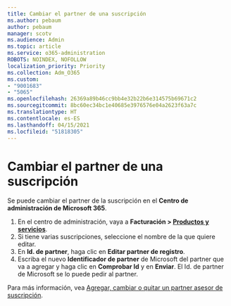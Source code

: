 ```yaml
---
title: Cambiar el partner de una suscripción
ms.author: pebaum
author: pebaum
manager: scotv
ms.audience: Admin
ms.topic: article
ms.service: o365-administration
ROBOTS: NOINDEX, NOFOLLOW
localization_priority: Priority
ms.collection: Adm_O365
ms.custom:
- "9001683"
- "5065"
ms.openlocfilehash: 26369a89b46cc9bb4e32b22b6e314575b69671c2
ms.sourcegitcommit: 8bc60ec34bc1e40685e3976576e04a2623f63a7c
ms.translationtype: HT
ms.contentlocale: es-ES
ms.lasthandoff: 04/15/2021
ms.locfileid: "51818305"
---
```

# <a name="change-the-partner-for-a-subscription"></a>Cambiar el partner de una suscripción

Se puede cambiar el partner de la suscripción en el **Centro de administración de Microsoft 365**.

1. En el centro de administración, vaya a **Facturación > [Productos y servicios](https://go.microsoft.com/fwlink/p/?linkid=842054)**. 
2. Si tiene varias suscripciones, seleccione el nombre de la que quiere editar. 
3. En **Id. de partner**, haga clic en **Editar partner de registro**.
4. Escriba el nuevo **Identificador de partner** de Microsoft del partner que va a agregar y haga clic en **Comprobar Id** y en **Enviar**. El Id. de partner de Microsoft se lo puede pedir al partner.

Para más información, vea [Agregar, cambiar o quitar un partner asesor de suscripción](https://docs.microsoft.com/microsoft-365/admin/misc/add-partner). 
